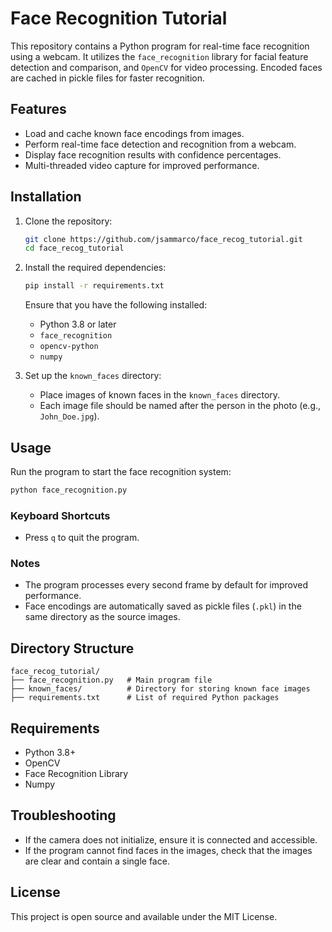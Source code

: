 # Face Recognition Tutorial

This repository contains a Python program for real-time face recognition using a webcam.
It utilizes the `face_recognition` library for facial feature detection and comparison,
and `OpenCV` for video processing. Encoded faces are cached in pickle files for faster recognition.

## Features

- Load and cache known face encodings from images.
- Perform real-time face detection and recognition from a webcam.
- Display face recognition results with confidence percentages.
- Multi-threaded video capture for improved performance.

## Installation

1. Clone the repository:
   ```bash
   git clone https://github.com/jsammarco/face_recog_tutorial.git
   cd face_recog_tutorial
   ```

2. Install the required dependencies:
   ```bash
   pip install -r requirements.txt
   ```

   Ensure that you have the following installed:
   - Python 3.8 or later
   - `face_recognition`
   - `opencv-python`
   - `numpy`

3. Set up the `known_faces` directory:
   - Place images of known faces in the `known_faces` directory.
   - Each image file should be named after the person in the photo (e.g., `John_Doe.jpg`).

## Usage

Run the program to start the face recognition system:
```bash
python face_recognition.py
```

### Keyboard Shortcuts
- Press `q` to quit the program.

### Notes
- The program processes every second frame by default for improved performance.
- Face encodings are automatically saved as pickle files (`.pkl`) in the same directory as the source images.

## Directory Structure

```
face_recog_tutorial/
├── face_recognition.py   # Main program file
├── known_faces/          # Directory for storing known face images
├── requirements.txt      # List of required Python packages
```

## Requirements

- Python 3.8+
- OpenCV
- Face Recognition Library
- Numpy

## Troubleshooting

- If the camera does not initialize, ensure it is connected and accessible.
- If the program cannot find faces in the images, check that the images are clear and contain a single face.

## License

This project is open source and available under the MIT License.
